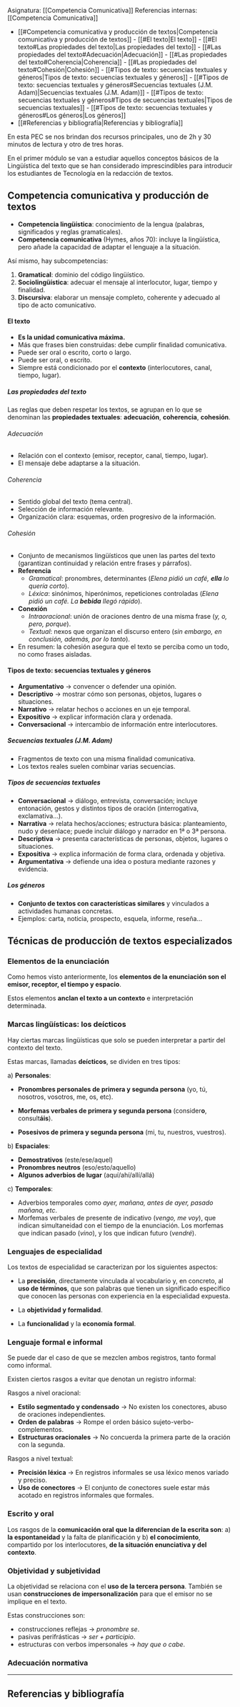 Asignatura: [[Competencia Comunicativa]]
Referencias internas: [[Competencia Comunicativa]]

- [[#Competencia comunicativa y producción de textos|Competencia comunicativa y producción de textos]]
		- [[#El texto|El texto]]
			- [[#El texto#Las propiedades del texto|Las propiedades del texto]]
				- [[#Las propiedades del texto#Adecuación|Adecuación]]
				- [[#Las propiedades del texto#Coherencia|Coherencia]]
				- [[#Las propiedades del texto#Cohesión|Cohesión]]
		- [[#Tipos de texto: secuencias textuales y géneros|Tipos de texto: secuencias textuales y géneros]]
			- [[#Tipos de texto: secuencias textuales y géneros#Secuencias textuales (J.M. Adam)|Secuencias textuales (J.M. Adam)]]
			- [[#Tipos de texto: secuencias textuales y géneros#Tipos de secuencias textuales|Tipos de secuencias textuales]]
			- [[#Tipos de texto: secuencias textuales y géneros#Los géneros|Los géneros]]
- [[#Referencias y bibliografía|Referencias y bibliografía]]


En esta PEC se nos brindan dos recursos principales, uno de 2h y 30 minutos de lectura y otro de tres horas.

En el primer módulo se van a estudiar aquellos conceptos básicos de la Lingüística del texto que se han considerado imprescindibles para introducir los estudiantes de Tecnología en la redacción de textos.

## Competencia comunicativa y producción de textos

- **Competencia lingüística**: conocimiento de la lengua (palabras, significados y reglas gramaticales).
- **Competencia comunicativa** (Hymes, años 70): incluye la lingüística, pero añade la capacidad de adaptar el lenguaje a la situación.

Así mismo, hay subcompetencias:
1) **Gramatical**: dominio del código lingüístico.
2) **Sociolingüística**: adecuar el mensaje al interlocutor, lugar, tiempo y finalidad.
3) **Discursiva**: elaborar un mensaje completo, coherente y adecuado al tipo de acto comunicativo.

#### El texto

- **Es la unidad comunicativa máxima.**
- Más que frases bien construidas: debe cumplir finalidad comunicativa.
- Puede ser oral o escrito, corto o largo.
- Puede ser oral, o escrito.
- Siempre está condicionado por el **contexto** (interlocutores, canal, tiempo, lugar).

##### Las propiedades del texto

Las reglas que deben respetar los textos, se agrupan en lo que se denominan las **propiedades textuales**: **adecuación**, **coherencia**, **cohesión**.

###### Adecuación

- Relación con el contexto (emisor, receptor, canal, tiempo, lugar).
- El mensaje debe adaptarse a la situación.

###### Coherencia

- Sentido global del texto (tema central).
- Selección de información relevante.
- Organización clara: esquemas, orden progresivo de la información.

###### Cohesión

- Conjunto de mecanismos lingüísticos que unen las partes del texto (garantizan continuidad y relación entre frases y párrafos).
- **Referencia**
    - _Gramatical_: pronombres, determinantes (_Elena pidió un café, **ella** lo quería corto_).
    - _Léxica_: sinónimos, hiperónimos, repeticiones controladas (_Elena pidió un café. La **bebida** llegó rápido_).
- **Conexión**
    - _Intraoracional_: unión de oraciones dentro de una misma frase (_y, o, pero, porque_).
    - _Textual_: nexos que organizan el discurso entero (_sin embargo, en conclusión, además, por lo tanto_).
- En resumen: la cohesión asegura que el texto se perciba como un todo, no como frases aisladas.

#### Tipos de texto: secuencias textuales y géneros

- **Argumentativo** → convencer o defender una opinión.
- **Descriptivo** → mostrar cómo son personas, objetos, lugares o situaciones.
- **Narrativo** → relatar hechos o acciones en un eje temporal.
- **Expositivo** → explicar información clara y ordenada.
- **Conversacional** → intercambio de información entre interlocutores.

##### Secuencias textuales (J.M. Adam)

- Fragmentos de texto con una misma finalidad comunicativa.
- Los textos reales suelen combinar varias secuencias.

##### Tipos de secuencias textuales

- **Conversacional** → diálogo, entrevista, conversación; incluye entonación, gestos y distintos tipos de oración (interrogativa, exclamativa…).
- **Narrativa** → relata hechos/acciones; estructura básica: planteamiento, nudo y desenlace; puede incluir diálogo y narrador en 1ª o 3ª persona.
- **Descriptiva** → presenta características de personas, objetos, lugares o situaciones.
- **Expositiva** → explica información de forma clara, ordenada y objetiva.
- **Argumentativa** → defiende una idea o postura mediante razones y evidencia.

##### Los géneros

- **Conjunto de textos con características similares** y vinculados a actividades humanas concretas.
- Ejemplos: carta, noticia, prospecto, esquela, informe, reseña…

## Técnicas de producción de textos especializados

### Elementos de la enunciación

Como hemos visto anteriormente, los **elementos de la enunciación son el emisor, receptor, el tiempo y espacio**.

Estos elementos **anclan el texto a un contexto** e interpretación determinada.

### Marcas lingüísticas: los deícticos

Hay ciertas marcas lingüísticas que solo se pueden interpretar a partir del contexto del texto.

Estas marcas, llamadas **deícticos**, se dividen en tres tipos:

a) **Personales**: 

- **Pronombres personales de primera y segunda persona** (yo, tú, nosotros, vosotros, me, os, etc).

- **Morfemas verbales de primera y segunda persona** (consider**o**, consult**áis**).

- **Posesivos de primera y segunda persona** (mi, tu, nuestros, vuestros).

b) **Espaciales**:

- **Demostrativos** (este/ese/aquel)
- **Pronombres neutros** (eso/esto/aquello)
- **Algunos adverbios de lugar** (aquí/ahí/allí/allá)

c) **Temporales**:

- Adverbios temporales como *ayer, mañana, antes de ayer, pasado mañana, etc*.
- Morfemas verbales de presente de indicativo (*vengo, me voy*), que indican simultaneidad con el tiempo de la enunciación. Los morfemas que indican pasado (*vino*), y los que indican futuro (*vendré*).


### Lenguajes de especialidad

Los textos de especialidad se caracterizan por los siguientes aspectos:

- La **precisión**, directamente vinculada al vocabulario y, en concreto, al **uso de términos**, que son palabras que tienen un significado específico que conocen las personas con experiencia en la especialidad expuesta.

- La **objetividad y formalidad**.

- La **funcionalidad** y la **economía formal**.


### Lenguaje formal e informal

Se puede dar el caso de que se mezclen ambos registros, tanto formal como informal.

Existen ciertos rasgos a evitar que denotan un registro informal:

Rasgos a nivel oracional:

- **Estilo segmentado y condensado** -> No existen los conectores, abuso de oraciones independientes.
- **Orden de palabras** -> Rompe el orden básico sujeto-verbo-complementos.
- **Estructuras oracionales** -> No concuerda la primera parte de la oración con la segunda.

Rasgos a nivel textual:

- **Precisión léxica** -> En registros informales se usa léxico menos variado y preciso.
- **Uso de conectores** -> El conjunto de conectores suele estar más acotado en registros informales que formales.

### Escrito y oral

Los rasgos de la **comunicación oral** **que la diferencian de la escrita son**: a) **la espontaneidad** y la falta de planificación y b) **el conocimiento**, compartido por los interlocutores, **de la situación enunciativa y del contexto**.

### Objetividad y subjetividad

La objetividad se relaciona con el **uso de la tercera persona**. También se usan **construcciones de impersonalización** para que el emisor no se implique en el texto.

Estas construcciones son:

- construcciones reflejas -> *pronombre se*.
- pasivas perifrásticas -> *ser + participio*.
- estructuras con verbos impersonales ->  *hay que o cabe*.

### Adecuación normativa



----
## Referencias y bibliografía


